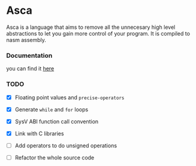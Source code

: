 # Asca
Asca is a language that aims to remove all the unnecesary high level abstractions
to let you gain more control of your program.
It is compiled to nasm assembly.

### Documentation
you can find it [here](docs/docs.md)

### TODO
- [X] Floating point values and `precise-operators`
- [X] Generate `while` and `for` loops
- [X] SysV ABI function call convention
- [X] Link with C libraries
- [ ] Add operators to do unsigned operations
- [ ] Refactor the whole source code                



  
